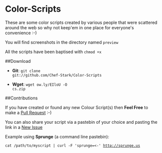 Color-Scripts
=============

These are some color scripts created by various people that were scattered around the web so why not keep'em in one place for everyone's convenience :-)

You will find screenshots in the directory named <code>preview</code>

All the scripts have been baptised with <code>chmod +x</code>


##Download


- **Git**:
<code>git clone git://github.com/Chef-Stark/Color-Scripts</code>

- **Wget**:
<code>wget ow.ly/EIloU -O cs.zip</code>


##Contributions

If you have created or found any new Colour Script(s) then **Feel Free** to make a [Pull Request](https://github.com/Chef-Stark/Color-Scripts/pulls) :-)

You can also share your script via a pastebin of your choice and pasting the link in a [New Issue](https://github.com/Chef-Stark/Color-Scripts/issues)


Example using **Sprunge** (a command line pastebin):

<code>cat /path/to/myscript | curl -F 'sprunge=<-' http://sprunge.us</code>
